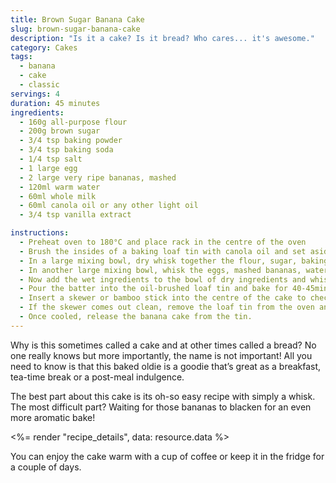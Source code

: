 ```yaml
---
title: Brown Sugar Banana Cake
slug: brown-sugar-banana-cake
description: "Is it a cake? Is it bread? Who cares... it's awesome."
category: Cakes
tags:
  - banana
  - cake
  - classic
servings: 4
duration: 45 minutes
ingredients:
  - 160g all-purpose flour
  - 200g brown sugar
  - 3/4 tsp baking powder
  - 3/4 tsp baking soda
  - 1/4 tsp salt
  - 1 large egg
  - 2 large very ripe bananas, mashed
  - 120ml warm water
  - 60ml whole milk
  - 60ml canola oil or any other light oil
  - 3/4 tsp vanilla extract

instructions:
  - Preheat oven to 180°C and place rack in the centre of the oven
  - Brush the insides of a baking loaf tin with canola oil and set aside
  - In a large mixing bowl, dry whisk together the flour, sugar, baking powder, baking soda and salt.
  - In another large mixing bowl, whisk the eggs, mashed bananas, water, milk, oil and vanilla extract – in no particular order.
  - Now add the wet ingredients to the bowl of dry ingredients and whisk until all combined. The batter is quite thin here, don’t worry.
  - Pour the batter into the oil-brushed loaf tin and bake for 40-45mins.
  - Insert a skewer or bamboo stick into the centre of the cake to check for doneness. If the stick comes out still with wet batter, continue baking for another 5-10mins.
  - If the skewer comes out clean, remove the loaf tin from the oven and let it cool on a wire rack.
  - Once cooled, release the banana cake from the tin.
---
```


Why is this sometimes called a cake and at other times called a bread? No one really knows but more importantly, the name is not important! All you need to know is that this baked oldie is a goodie that’s great as a breakfast, tea-time break or a post-meal indulgence.

The best part about this cake is its oh-so easy recipe with simply a whisk. The most difficult part? Waiting for those bananas to blacken for an even more aromatic bake!

<%= render "recipe_details", data: resource.data %>

You can enjoy the cake warm with a cup of coffee or keep it in the fridge for a couple of days.
